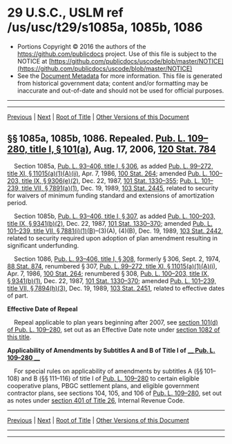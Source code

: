 ---
---

# 29 U.S.C., USLM ref /us/usc/t29/s1085a, 1085b, 1086

* Portions Copyright © 2016 the authors of the https://github.com/publicdocs project.
  Use of this file is subject to the NOTICE at [https://github.com/publicdocs/uscode/blob/master/NOTICE](https://github.com/publicdocs/uscode/blob/master/NOTICE)
* See the [Document Metadata](././../../../../../../..//README.md) for more information.
  This file is generated from historical government data; content and/or formatting may be inaccurate and out-of-date and should not be used for official purposes.

----------
----------

[Previous](./../../../../../../..//us/usc/t29/ch18/schI/stB/pt3/m__us_usc_t29_s1085.md) | [Next](./../../../../../../..//us/usc/t29/ch18/schI/stB/pt4/m__us_usc_t29_ch18_schI_stB_pt4.md) | [Root of Title](./../../../../../../../) | [Other Versions of this Document](https://publicdocs.github.io/go/links?ns=uslm&ref=%2Fus%2Fusc%2Ft29%2Fs1085a%2C+1085b%2C+1086)

## §§ 1085a, 1085b, 1086. Repealed. [Pub. L. 109–280, title I, § 101(a)][/us/pl/109/280/s101/a], Aug. 17, 2006, [120 Stat. 784][/us/stat/120/784]

    Section 1085a, [Pub. L. 93–406, title I, § 306][/us/pl/93/406/s306], as added [Pub. L. 99–272, title XI, § 11015(a)(1)(A)(ii)][/us/pl/99/272/s11015/a/1/A/ii], Apr. 7, 1986, [100 Stat. 264][/us/stat/100/264]; amended [Pub. L. 100–203, title IX, § 9306(e)(2)][/us/pl/100/203/s9306/e/2], Dec. 22, 1987, [101 Stat. 1330–355][/us/stat/101/1330-355]; [Pub. L. 101–239, title VII, § 7891(a)(1)][/us/pl/101/239/s7891/a/1], Dec. 19, 1989, [103 Stat. 2445][/us/stat/103/2445], related to security for waivers of minimum funding standard and extensions of amortization period.

    Section 1085b, [Pub. L. 93–406, title I, § 307][/us/pl/93/406/s307], as added [Pub. L. 100–203, title IX, § 9341(b)(2)][/us/pl/100/203/s9341/b/2], Dec. 22, 1987, [101 Stat. 1330–370][/us/stat/101/1330-370]; amended [Pub. L. 101–239, title VII, § 7881(i)(1)(B)][/us/pl/101/239/s7881/i/1/B]–(3)(A), (4)(B), Dec. 19, 1989, [103 Stat. 2442][/us/stat/103/2442], related to security required upon adoption of plan amendment resulting in significant underfunding.

    Section 1086, [Pub. L. 93–406, title I, § 308][/us/pl/93/406/s308], formerly § 306, Sept. 2, 1974, [88 Stat. 874][/us/stat/88/874], renumbered § 307, [Pub. L. 99–272, title XI, § 11015(a)(1)(A)(i)][/us/pl/99/272/s11015/a/1/A/i], Apr. 7, 1986, [100 Stat. 264][/us/stat/100/264]; renumbered § 308, [Pub. L. 100–203, title IX, § 9341(b)(1)][/us/pl/100/203/s9341/b/1], Dec. 22, 1987, [101 Stat. 1330–370][/us/stat/101/1330-370]; amended [Pub. L. 101–239, title VII, § 7894(h)(3)][/us/pl/101/239/s7894/h/3], Dec. 19, 1989, [103 Stat. 2451][/us/stat/103/2451], related to effective dates of part.

 __Effective Date of Repeal__ 

    Repeal applicable to plan years beginning after 2007, see [section 101(d) of Pub. L. 109–280][/us/pl/109/280/s101/d], set out as an Effective Date note under [section 1082 of this title][/us/usc/t29/s1082].

 __Applicability of Amendments by Subtitles A and B of Title I of__  __[__  __Pub. L. 109–280__  __][/us/pl/109/280]__ 

    For special rules on applicability of amendments by subtitles A (§§ 101–108) and B (§§ 111–116) of title I of [Pub. L. 109–280][/us/pl/109/280] to certain eligible cooperative plans, PBGC settlement plans, and eligible government contractor plans, see sections 104, 105, and 106 of [Pub. L. 109–280][/us/pl/109/280], set out as notes under [section 401 of Title 26][/us/usc/t26/s401], Internal Revenue Code.

----------

[Previous](./../../../../../../..//us/usc/t29/ch18/schI/stB/pt3/m__us_usc_t29_s1085.md) | [Next](./../../../../../../..//us/usc/t29/ch18/schI/stB/pt4/m__us_usc_t29_ch18_schI_stB_pt4.md) | [Root of Title](./../../../../../../../) | [Other Versions of this Document](https://publicdocs.github.io/go/links?ns=uslm&ref=%2Fus%2Fusc%2Ft29%2Fs1085a%2C+1085b%2C+1086)

----------
----------

[/us/pl/109/280/s101/a]: https://publicdocs.github.io/go/links?ns=uslm&ref=%2Fus%2Fpl%2F109%2F280%2Fs101%2Fa
[/us/stat/120/784]: https://publicdocs.github.io/go/links?ns=uslm&ref=%2Fus%2Fstat%2F120%2F784
[/us/pl/93/406/s306]: https://publicdocs.github.io/go/links?ns=uslm&ref=%2Fus%2Fpl%2F93%2F406%2Fs306
[/us/pl/99/272/s11015/a/1/A/ii]: https://publicdocs.github.io/go/links?ns=uslm&ref=%2Fus%2Fpl%2F99%2F272%2Fs11015%2Fa%2F1%2FA%2Fii
[/us/stat/100/264]: https://publicdocs.github.io/go/links?ns=uslm&ref=%2Fus%2Fstat%2F100%2F264
[/us/pl/100/203/s9306/e/2]: https://publicdocs.github.io/go/links?ns=uslm&ref=%2Fus%2Fpl%2F100%2F203%2Fs9306%2Fe%2F2
[/us/stat/101/1330-355]: https://publicdocs.github.io/go/links?ns=uslm&ref=%2Fus%2Fstat%2F101%2F1330-355
[/us/pl/101/239/s7891/a/1]: https://publicdocs.github.io/go/links?ns=uslm&ref=%2Fus%2Fpl%2F101%2F239%2Fs7891%2Fa%2F1
[/us/stat/103/2445]: https://publicdocs.github.io/go/links?ns=uslm&ref=%2Fus%2Fstat%2F103%2F2445
[/us/pl/93/406/s307]: https://publicdocs.github.io/go/links?ns=uslm&ref=%2Fus%2Fpl%2F93%2F406%2Fs307
[/us/pl/100/203/s9341/b/2]: https://publicdocs.github.io/go/links?ns=uslm&ref=%2Fus%2Fpl%2F100%2F203%2Fs9341%2Fb%2F2
[/us/stat/101/1330-370]: https://publicdocs.github.io/go/links?ns=uslm&ref=%2Fus%2Fstat%2F101%2F1330-370
[/us/pl/101/239/s7881/i/1/B]: https://publicdocs.github.io/go/links?ns=uslm&ref=%2Fus%2Fpl%2F101%2F239%2Fs7881%2Fi%2F1%2FB
[/us/stat/103/2442]: https://publicdocs.github.io/go/links?ns=uslm&ref=%2Fus%2Fstat%2F103%2F2442
[/us/pl/93/406/s308]: https://publicdocs.github.io/go/links?ns=uslm&ref=%2Fus%2Fpl%2F93%2F406%2Fs308
[/us/stat/88/874]: https://publicdocs.github.io/go/links?ns=uslm&ref=%2Fus%2Fstat%2F88%2F874
[/us/pl/99/272/s11015/a/1/A/i]: https://publicdocs.github.io/go/links?ns=uslm&ref=%2Fus%2Fpl%2F99%2F272%2Fs11015%2Fa%2F1%2FA%2Fi
[/us/stat/100/264]: https://publicdocs.github.io/go/links?ns=uslm&ref=%2Fus%2Fstat%2F100%2F264
[/us/pl/100/203/s9341/b/1]: https://publicdocs.github.io/go/links?ns=uslm&ref=%2Fus%2Fpl%2F100%2F203%2Fs9341%2Fb%2F1
[/us/stat/101/1330-370]: https://publicdocs.github.io/go/links?ns=uslm&ref=%2Fus%2Fstat%2F101%2F1330-370
[/us/pl/101/239/s7894/h/3]: https://publicdocs.github.io/go/links?ns=uslm&ref=%2Fus%2Fpl%2F101%2F239%2Fs7894%2Fh%2F3
[/us/stat/103/2451]: https://publicdocs.github.io/go/links?ns=uslm&ref=%2Fus%2Fstat%2F103%2F2451
[/us/pl/109/280/s101/d]: https://publicdocs.github.io/go/links?ns=uslm&ref=%2Fus%2Fpl%2F109%2F280%2Fs101%2Fd
[/us/usc/t29/s1082]: https://publicdocs.github.io/go/links?ns=uslm&ref=%2Fus%2Fusc%2Ft29%2Fs1082
[/us/pl/109/280]: https://publicdocs.github.io/go/links?ns=uslm&ref=%2Fus%2Fpl%2F109%2F280
[/us/pl/109/280]: https://publicdocs.github.io/go/links?ns=uslm&ref=%2Fus%2Fpl%2F109%2F280
[/us/pl/109/280]: https://publicdocs.github.io/go/links?ns=uslm&ref=%2Fus%2Fpl%2F109%2F280
[/us/usc/t26/s401]: https://publicdocs.github.io/go/links?ns=uslm&ref=%2Fus%2Fusc%2Ft26%2Fs401


